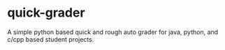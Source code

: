 # quick-grader
A simple python based quick and rough auto grader for java, python, and c/cpp based student projects.
